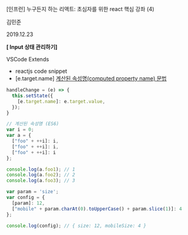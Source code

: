 [인프런] 누구든지 하는 리액트: 초심자를 위한 react 핵심 강좌 (4)

김민준

2019.12.23



**[ Input 상태 관리하기]**

VSCode Extends

- reactjs code snippet
- [e.target.name] [계산된 속성명(computed property name) 문법](https://developer.mozilla.org/ko/docs/Web/JavaScript/Reference/Operators/Object_initializer)

```javascript
handleChange = (e) => {
  this.setState({
    [e.target.name]: e.target.value,
  });
}
```

```javascript
// 계산된 속성명 (ES6)
var i = 0;
var a = {
  ["foo" + ++i]: i,
  ["foo" + ++i]: i,
  ["foo" + ++i]: i
};

console.log(a.foo1); // 1
console.log(a.foo2); // 2
console.log(a.foo3); // 3

var param = 'size';
var config = {
  [param]: 12,
  ["mobile" + param.charAt(0).toUpperCase() + param.slice(1)]: 4
};

console.log(config); // { size: 12, mobileSize: 4 }
```

